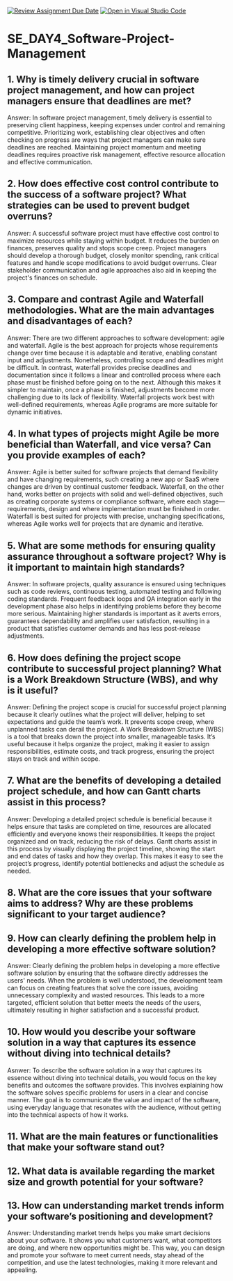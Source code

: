 [![Review Assignment Due Date](https://classroom.github.com/assets/deadline-readme-button-22041afd0340ce965d47ae6ef1cefeee28c7c493a6346c4f15d667ab976d596c.svg)](https://classroom.github.com/a/9pw6JKcu)
[![Open in Visual Studio Code](https://classroom.github.com/assets/open-in-vscode-2e0aaae1b6195c2367325f4f02e2d04e9abb55f0b24a779b69b11b9e10269abc.svg)](https://classroom.github.com/online_ide?assignment_repo_id=15676381&assignment_repo_type=AssignmentRepo)
# SE_DAY4_Software-Project-Management
## 1. Why is timely delivery crucial in software project management, and how can project managers ensure that deadlines are met?

Answer: In software project management, timely delivery is essential to preserving client happiness, keeping expenses under control and remaining competitive. Prioritizing work, establishing clear objectives and often checking on progress are ways that project managers can make sure deadlines are reached. Maintaining project momentum and meeting deadlines requires proactive risk management, effective resource allocation and effective communication.


## 2. How does effective cost control contribute to the success of a software project? What strategies can be used to prevent budget overruns?

Answer: A successful software project must have effective cost control to maximize resources while staying within budget. It reduces the burden on finances, preserves quality and stops scope creep. Project managers should develop a thorough budget, closely monitor spending, rank critical features and handle scope modifications to avoid budget overruns. Clear stakeholder communication and agile approaches also aid in keeping the project's finances on schedule.

## 3. Compare and contrast Agile and Waterfall methodologies. What are the main advantages and disadvantages of each?

Answer: There are two different approaches to software development: agile and waterfall. Agile is the best approach for projects whose requirements change over time because it is adaptable and iterative, enabling constant input and adjustments. Nonetheless, controlling scope and deadlines might be difficult. In contrast, waterfall provides precise deadlines and documentation since it follows a linear and controlled process where each phase must be finished before going on to the next. Although this makes it simpler to maintain, once a phase is finished, adjustments become more challenging due to its lack of flexibility. Waterfall projects work best with well-defined requirements, whereas Agile programs are more suitable for dynamic initiatives.

## 4. In what types of projects might Agile be more beneficial than Waterfall, and vice versa? Can you provide examples of each?

Answer: Agile is better suited for software projects that demand flexibility and have changing requirements, such creating a new app or SaaS where changes are driven by continual customer feedback. Waterfall, on the other hand, works better on projects with solid and well-defined objectives, such as creating corporate systems or compliance software, where each stage—requirements, design and where implementation must be finished in order. Waterfall is best suited for projects with precise, unchanging specifications, whereas Agile works well for projects that are dynamic and iterative.

## 5. What are some methods for ensuring quality assurance throughout a software project? Why is it important to maintain high standards?

Answer: In software projects, quality assurance is ensured using techniques such as code reviews, continuous testing, automated testing and following coding standards. Frequent feedback loops and QA integration early in the development phase also helps in identifying problems before they become more serious. Maintaining higher standards is important as it averts errors, guarantees dependability and amplifies user satisfaction, resulting in a product that satisfies customer demands and has less post-release adjustments.

## 6. How does defining the project scope contribute to successful project planning? What is a Work Breakdown Structure (WBS), and why is it useful?

Answer: Defining the project scope is crucial for successful project planning because it clearly outlines what the project will deliver, helping to set expectations and guide the team’s work. It prevents scope creep, where unplanned tasks can derail the project. A Work Breakdown Structure (WBS) is a tool that breaks down the project into smaller, manageable tasks. It’s useful because it helps organize the project, making it easier to assign responsibilities, estimate costs, and track progress, ensuring the project stays on track and within scope.

## 7. What are the benefits of developing a detailed project schedule, and how can Gantt charts assist in this process?

Answer: Developing a detailed project schedule is beneficial because it helps ensure that tasks are completed on time, resources are allocated efficiently and everyone knows their responsibilities. It keeps the project organized and on track, reducing the risk of delays. Gantt charts assist in this process by visually displaying the project timeline, showing the start and end dates of tasks and how they overlap. This makes it easy to see the project’s progress, identify potential bottlenecks and adjust the schedule as needed.

## 8. What are the core issues that your software aims to address? Why are these problems significant to your target audience?


## 9. How can clearly defining the problem help in developing a more effective software solution?

Answer: Clearly defining the problem helps in developing a more effective software solution by ensuring that the software directly addresses the users' needs. When the problem is well understood, the development team can focus on creating features that solve the core issues, avoiding unnecessary complexity and wasted resources. This leads to a more targeted, efficient solution that better meets the needs of the users, ultimately resulting in higher satisfaction and a successful product.

## 10. How would you describe your software solution in a way that captures its essence without diving into technical details?

Asnwer: To describe the software solution in a way that captures its essence without diving into technical details, you would focus on the key benefits and outcomes the software provides. This involves explaining how the software solves specific problems for users in a clear and concise manner. The goal is to communicate the value and impact of the software, using everyday language that resonates with the audience, without getting into the technical aspects of how it works​.

## 11. What are the main features or functionalities that make your software stand out?

## 12. What data is available regarding the market size and growth potential for your software?

## 13. How can understanding market trends inform your software’s positioning and development?

Answer: Understanding market trends helps you make smart decisions about your software. It shows you what customers want, what competitors are doing, and where new opportunities might be. This way, you can design and promote your software to meet current needs, stay ahead of the competition, and use the latest technologies, making it more relevant and appealing.
